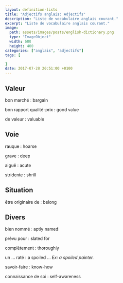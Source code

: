 ```yaml
---
layout: definition-lists
title: "Adjectifs anglais: Adjectifs"
description: "Liste de vocabulaire anglais courant."
excerpt: "Liste de vocabulaire anglais courant."
image:
  path: assets/images/posts/english-dictionary.png
  type: "ImageObject"
  width: 600
  height: 400
categories: ["anglais", "adjectifs"]
tags: [

]
date: 2017-07-28 20:51:00 +0100
---
```


## Valeur

bon marché
: bargain

bon rapport qualité-prix
: good value

de valeur
: valuable


## Voie

rauque
: hoarse

grave
: deep

aiguë
: acute

stridente
: shrill


## Situation

être originaire de
: belong


## Divers

bien nommé
: aptly named

prévu pour
: slated for

complètement
: thoroughly

un … raté
: a spoiled …
*Ex: a spoiled painter.*

savoir-faire
: know-how

connaissance de soi
: self-awareness
